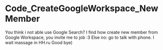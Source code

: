 # Code_CreateGoogleWorkspace_NewMember
You think i not able use Google Search? 
I find how create new member from Google Workspace, you invite me to job :3 
Else no: go to talk with phone.
I wait massage in HH.ru
Good bye) 
